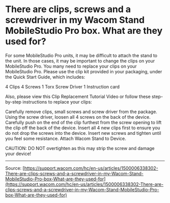 # There are clips, screws and a screwdriver in my Wacom Stand MobileStudio Pro box. What are they used for?

For some MobileStudio Pro units, it may be difficult to attach the stand to the unit. In those cases, it may be important to change the clips on your MobileStudio Pro. You many need to replace your clips on your MobileStudio Pro. Please use the clip kit provided in your packaging, under the Quick Start Guide, which includes:

4 Clips
4 Screws
1 Torx Screw Driver
1 Instruction card



Also, please view this Clip Replacement Tutorial Video or follow these step-by-step instructions to replace your clips:

Carefully remove clips, small screws and screw driver from the package.
Using the screw driver, loosen all 4 screws on the back of the device.
Carefully push on the end of the clip furthest from the screw opening to lift the clip off the back of the device.
Insert all 4 new clips first to ensure you do not drop the screws into the device.
Insert new screws and tighten until you feel some resistance.
Attach Wacom Stand to Device.



CAUTION: DO NOT overtighten as this may strip the screw and damage your device!

---
Source: [https://support.wacom.com/hc/en-us/articles/1500006338302-There-are-clips-screws-and-a-screwdriver-in-my-Wacom-Stand-MobileStudio-Pro-box-What-are-they-used-for](https://support.wacom.com/hc/en-us/articles/1500006338302-There-are-clips-screws-and-a-screwdriver-in-my-Wacom-Stand-MobileStudio-Pro-box-What-are-they-used-for)
